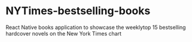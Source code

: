# NYTimes-bestselling-books
React Native books application to showcase the weeklytop 15 bestselling hardcover novels on the New York Times chart
